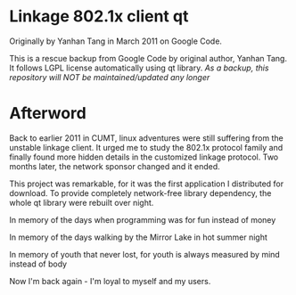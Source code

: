 Linkage 802.1x client qt
===================

Originally by Yanhan Tang in March 2011 on Google Code.

This is a rescue backup from Google Code by original author, Yanhan Tang.
It follows LGPL license automatically using qt library. *As a backup, this repository will NOT be maintained/updated any longer*

# Afterword
Back to earlier 2011 in CUMT, linux adventures were still suffering from the unstable linkage client. It urged me to study the 802.1x protocol family and finally found more hidden details in the customized linkage protocol. Two months later, the network sponsor changed and it ended.

This project was remarkable, for it was the first application I distributed for download. To provide completely network-free library dependency, the whole qt library were rebuilt over night. 

In memory of the days when programming was for fun instead of money

In memory of the days walking by the Mirror Lake in hot summer night

In memory of youth that never lost, for youth is always measured by mind instead of body

Now I'm back again - I'm loyal to myself and my users.
